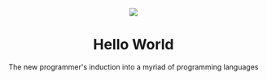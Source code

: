 <p align="center">
  <img src="https://user-images.githubusercontent.com/11808903/33225157-18d0a1f8-d17b-11e7-8696-249b4fc918c1.png" />
</p>

<h1 align="center">Hello World</h1>

<p align="center">The new programmer's induction into a myriad of programming languages</p>
